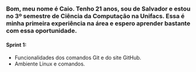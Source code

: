 ### Bom, meu nome é Caio. Tenho 21 anos, sou de Salvador e estou no 3º semestre de Ciência da Computação na Unifacs. Essa é minha primeira experiência na área e espero aprender bastante com essa oportunidade.

#### Sprint 1:
* Funcionalidades dos comandos Git e do site GitHub.
* Ambiente Linux e comandos.